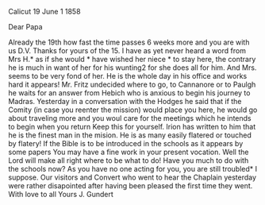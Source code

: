  Calicut 19 June <Juli>1 1858

Dear Papa

Already the 19th how fast the time passes 6 weeks more and you are with us D.V. Thanks for yours of the 15. I have as yet never heard a word from Mrs H.<odges>* as if she would <not>* have wished her niece <Harriet>* to stay here, the contrary he is much in want of her for his wunting2 for she does all for him. And Mrs. seems to be very fond of her. He is the whole day in his office and works hard it appears! Mr. Fritz undecided where to go, to Cannanore or to Paulgh he waits for an answer from Hebich who is anxious to begin his journey to Madras. Yesterday in a conversation with the Hodges he said that if the Comity (in case you reenter the mission) would place you here, he would go about traveling more and you woul care for the meetings which he intends to begin when you return Keep this for yourself. Irion has written to him that he is the finest man in the mision. He is as many easily flatered or touched by flatery! If the Bible is to be introduced in the schools as it appears by some papers You may have a fine work in your present vocation. Well the Lord will make all right where to be what to do! Have you much to do with the schools now? As you have no one acting for you, you are still troubled* I suppose. Our visitors and Convert who went to hear the Chaplain yesterday were rather disapointed after having been pleased the first time they went. With love to all
 Yours J. Gundert

